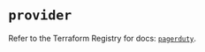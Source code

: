 # `provider`

Refer to the Terraform Registry for docs: [`pagerduty`](https://registry.terraform.io/providers/pagerduty/pagerduty/3.19.1/docs).
